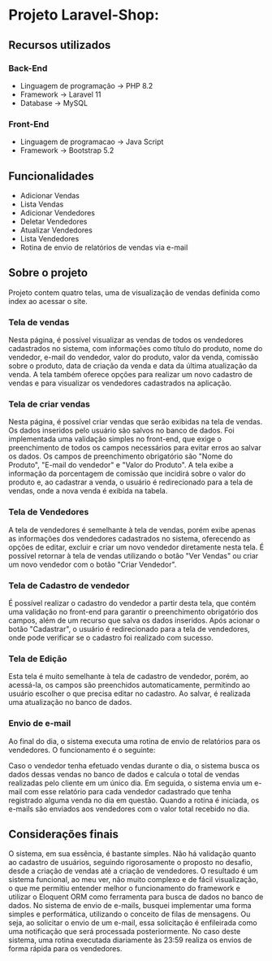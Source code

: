 # Projeto Laravel-Shop:

## Recursos utilizados

### Back-End

- Linguagem de programação -> PHP 8.2
- Framework -> Laravel 11
- Database -> MySQL

### Front-End

-  Linguagem de programacao -> Java Script
-  Framework -> Bootstrap 5.2
## Funcionalidades

- Adicionar Vendas
- Lista Vendas
- Adicionar Vendedores
- Deletar Vendedores
- Atualizar Vendedores
- Lista Vendedores
- Rotina de envio de relatórios de vendas via e-mail

## Sobre o projeto

Projeto contem quatro telas, uma de visualização de vendas definida como index ao acessar o site.

### Tela de vendas

Nesta página, é possível visualizar as vendas de todos os vendedores cadastrados no sistema, com informações como título do produto, nome do vendedor, e-mail do vendedor, valor do produto, valor da venda, comissão sobre o produto, data de criação da venda e data da última atualização da venda. A tela também oferece opções para realizar um novo cadastro de vendas e para visualizar os vendedores cadastrados na aplicação.

### Tela de criar vendas

Nesta página, é possível criar vendas que serão exibidas na tela de vendas. Os dados inseridos pelo usuário são salvos no banco de dados. Foi implementada uma validação simples no front-end, que exige o preenchimento de todos os campos necessários para evitar erros ao salvar os dados. Os campos de preenchimento obrigatório são "Nome do Produto", "E-mail do vendedor" e "Valor do Produto". A tela exibe a informação da porcentagem de comissão que incidirá sobre o valor do produto e, ao cadastrar a venda, o usuário é redirecionado para a tela de vendas, onde a nova venda é exibida na tabela.

### Tela de Vendedores

A tela de vendedores é semelhante à tela de vendas, porém exibe apenas as informações dos vendedores cadastrados no sistema, oferecendo as opções de editar, excluir e criar um novo vendedor diretamente nesta tela. É possível retornar à tela de vendas utilizando o botão "Ver Vendas" ou criar um novo vendedor com o botão "Criar Vendedor".

### Tela de Cadastro de vendedor

É possível realizar o cadastro do vendedor a partir desta tela, que contém uma validação no front-end para garantir o preenchimento obrigatório dos campos, além de um recurso que salva os dados inseridos. Após acionar o botão "Cadastrar", o usuário é redirecionado para a tela de vendedores, onde pode verificar se o cadastro foi realizado com sucesso.

### Tela de Edição

Esta tela é muito semelhante à tela de cadastro de vendedor, porém, ao acessá-la, os campos são preenchidos automaticamente, permitindo ao usuário escolher o que precisa editar no cadastro. Ao salvar, é realizada uma atualização no banco de dados.
### Envio de e-mail

Ao final do dia, o sistema executa uma rotina de envio de relatórios para os vendedores. O funcionamento é o seguinte:

Caso o vendedor tenha efetuado vendas durante o dia, o sistema busca os dados dessas vendas no banco de dados e calcula o total de vendas realizadas pelo cliente em um único dia. Em seguida, o sistema envia um e-mail com esse relatório para cada vendedor cadastrado que tenha registrado alguma venda no dia em questão. Quando a rotina é iniciada, os e-mails são enviados aos vendedores com o valor total recebido no dia.

## Considerações finais

O sistema, em sua essência, é bastante simples. Não há validação quanto ao cadastro de usuários, seguindo rigorosamente o proposto no desafio, desde a criação de vendas até a criação de vendedores. O resultado é um sistema funcional, ao meu ver, não muito complexo e de fácil visualização, o que me permitiu entender melhor o funcionamento do framework e utilizar o Eloquent ORM como ferramenta para busca de dados no banco de dados. No sistema de envio de e-mails, busquei implementar uma forma simples e performática, utilizando o conceito de filas de mensagens. Ou seja, ao solicitar o envio de um e-mail, essa solicitação é enfileirada como uma notificação que será processada posteriormente. No caso deste sistema, uma rotina executada diariamente às 23:59 realiza os envios de forma rápida para os vendedores.
